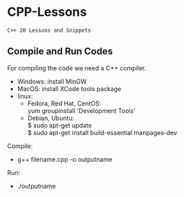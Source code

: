 # CPP-Lessons
    C++ 20 Lessons and Snippets

## Compile and Run Codes
For compiling the code we need a C++ compiler.
<ul>
<li>Windows:    install MinGW</li>
<li>MacOS:      install XCode tools package</li>
<li>linux:<ul><li>Fedora, Red Hat, CentOS:</li>
            yum groupinstall 'Development Tools'
        <li>Debian, Ubuntu:</li>
            $ sudo apt-get update<br />
            $ sudo apt-get install build-essential manpages-dev
</ul>
</li>
</ul>
Compile:<ul><li>g++ filename.cpp -o outputname</li></ul>
Run:<ul><li>./outputname</li></ul>
